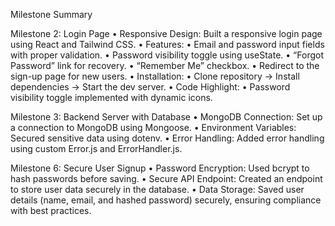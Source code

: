 Milestone Summary

Milestone 2: Login Page
	•	Responsive Design: Built a responsive login page using React and Tailwind CSS.
	•	Features:
	•	Email and password input fields with proper validation.
	•	Password visibility toggle using useState.
	•	“Forgot Password” link for recovery.
	•	“Remember Me” checkbox.
	•	Redirect to the sign-up page for new users.
	•	Installation:
	•	Clone repository → Install dependencies → Start the dev server.
	•	Code Highlight:
	•	Password visibility toggle implemented with dynamic icons.

Milestone 3: Backend Server with Database
	•	MongoDB Connection: Set up a connection to MongoDB using Mongoose.
	•	Environment Variables: Secured sensitive data using dotenv.
	•	Error Handling: Added error handling using custom Error.js and ErrorHandler.js.

Milestone 6: Secure User Signup
	•	Password Encryption: Used bcrypt to hash passwords before saving.
	•	Secure API Endpoint: Created an endpoint to store user data securely in the database.
	•	Data Storage: Saved user details (name, email, and hashed password) securely, ensuring compliance with best practices.